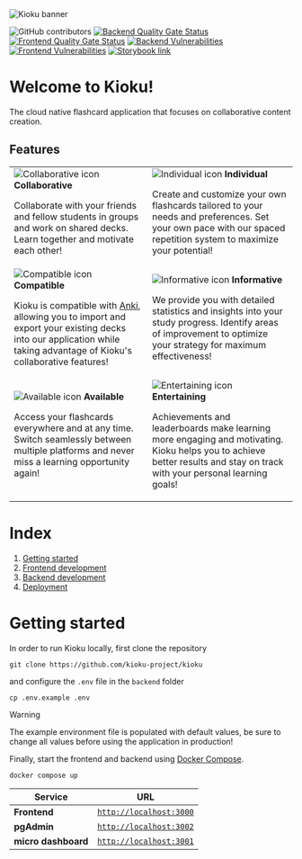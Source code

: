 <picture>
  <source media="(prefers-color-scheme: dark)" srcset="https://github.com/kioku-project/kioku/assets/71837281/62942574-34ef-4e75-9b17-9721444f9d74
">
  <source media="(prefers-color-scheme: light)" srcset="https://github.com/kioku-project/kioku/assets/60541979/1f827df3-5882-4285-913f-47f04b26196b">
  <img alt="Kioku banner" src="">
</picture>

![GitHub contributors](https://img.shields.io/github/contributors/kioku-project/kioku)
[![Backend Quality Gate Status](https://sonarcloud.io/api/project_badges/measure?project=kioku-project_kioku_services&metric=alert_status)](https://sonarcloud.io/summary/new_code?id=kioku-project_kioku_services)
[![Frontend Quality Gate Status](https://sonarcloud.io/api/project_badges/measure?project=kioku-project_kioku_frontend&metric=alert_status)](https://sonarcloud.io/summary/new_code?id=kioku-project_kioku_frontend)
[![Backend Vulnerabilities](https://sonarcloud.io/api/project_badges/measure?project=kioku-project_kioku_services&metric=vulnerabilities)](https://sonarcloud.io/summary/new_code?id=kioku-project_kioku_services)
[![Frontend Vulnerabilities](https://sonarcloud.io/api/project_badges/measure?project=kioku-project_kioku_frontend&metric=vulnerabilities)](https://sonarcloud.io/summary/new_code?id=kioku-project_kioku_frontend)
[![Storybook link](https://github.com/storybookjs/brand/blob/master/badge/badge-storybook.svg)](https://main--63e354941aa15501d3467f88.chromatic.com)

# Welcome to Kioku!

The cloud native flashcard application that focuses on collaborative content creation.

## Features

<table>
<tbody>
<tr>
<td><picture>
  <source media="(prefers-color-scheme: dark)" srcset="https://github.com/kioku-project/kioku/assets/60541979/0cc0f108-f0e7-49c5-bafc-02123afdf514">
  <source media="(prefers-color-scheme: light)" srcset="https://github.com/kioku-project/kioku/assets/60541979/2e21c7e1-304d-4f2c-9328-3f0486c12d0c">
  <img alt="Collaborative icon" src="">
</picture>
  <b>Collaborative</b>

Collaborate with your friends and fellow students in groups and work on shared decks. Learn together and motivate each other!

</td>
<td><picture>
  <source media="(prefers-color-scheme: dark)" srcset="https://github.com/kioku-project/kioku/assets/60541979/a3dbfa9e-0b38-477d-b1eb-705f30b45eda">
  <source media="(prefers-color-scheme: light)" srcset="https://github.com/kioku-project/kioku/assets/60541979/91a42bb7-8985-435f-8c61-c8a1f455dd7c">
  <img alt="Individual icon" src="">
</picture>
  <b>Individual</b>

Create and customize your own flashcards tailored to your needs and preferences. Set your own pace with our spaced repetition system to maximize your potential!

</td>
</tr>
<tr>
<td><picture>
  <source media="(prefers-color-scheme: dark)" srcset="https://github.com/kioku-project/kioku/assets/60541979/d2753ef0-6e62-48f5-9b1c-fc4aea450a1b">
  <source media="(prefers-color-scheme: light)" srcset="https://github.com/kioku-project/kioku/assets/60541979/f18f855c-6f26-49a7-84eb-18ef94838c69">
  <img alt="Compatible icon" src="">
</picture>
  <b>Compatible</b>

Kioku is compatible with [Anki](https://apps.ankiweb.net/index.html), allowing you to import and export your existing decks into our application while taking advantage of Kioku's collaborative features!

</td>
<td><picture>
  <source media="(prefers-color-scheme: dark)" srcset="https://github.com/kioku-project/kioku/assets/60541979/5c31d81d-dedd-4abf-8012-6b5b5ca430f4">
  <source media="(prefers-color-scheme: light)" srcset="https://github.com/kioku-project/kioku/assets/60541979/fc2b34df-ee6e-48cd-b1d5-3cbdd0eb0f2c">
  <img alt="Informative icon" src="">
</picture>
  <b>Informative</b>

We provide you with detailed statistics and insights into your study progress. Identify areas of improvement to optimize your strategy for maximum effectiveness!

</td>
</tr>
<tr>
<td><picture>
  <source media="(prefers-color-scheme: dark)" srcset="https://github.com/kioku-project/kioku/assets/60541979/ee59ba9e-e3ee-4dfd-a170-3f8438523309">
  <source media="(prefers-color-scheme: light)" srcset="https://github.com/kioku-project/kioku/assets/60541979/d12880ec-2d74-4146-a8f8-b2ade59688c9">
  <img alt="Available icon" src="">
</picture>
  <b>Available</b>

Access your flashcards everywhere and at any time. Switch seamlessly between multiple platforms and never miss a learning opportunity again!

</td>
<td>
    <picture>
  <source media="(prefers-color-scheme: dark)" srcset="https://github.com/kioku-project/kioku/assets/60541979/76142857-6749-419a-becc-86b234f16d42">
  <source media="(prefers-color-scheme: light)" srcset="https://github.com/kioku-project/kioku/assets/60541979/87bfe7ed-e292-4cd1-a6a3-ac26c0ea27ca">
  <img alt="Entertaining icon" src="">
</picture>
  <b vertical-align="center">Entertaining</b>

Achievements and leaderboards make learning more engaging and motivating. Kioku helps you to achieve better results and stay on track with your personal learning goals!

</td>
</tr>
</tbody>
</table>

# Index

1. [Getting started](#getting-started)
2. [Frontend development](./doc/frontend_development.md)
3. [Backend development](./doc/backend_development.md)
4. [Deployment](./doc/deployment.md)

# Getting started

In order to run Kioku locally, first clone the repository

```
git clone https://github.com/kioku-project/kioku
```

and configure the `.env` file in the `backend` folder

```
cp .env.example .env
```

> [!WARNING]
> The example environment file is populated with default values, be sure to change all values before using the application in production!

Finally, start the frontend and backend using [Docker Compose](https://docs.docker.com/compose/).

```
docker compose up
```

|Service|URL|
|---|---|
| **Frontend** | [`http://localhost:3000`](http://localhost:3000) |
| **pgAdmin** | [`http://localhost:3002`](http://localhost:3002) |
| **micro dashboard** | [`http://localhost:3001`](http://localhost:3001) |
